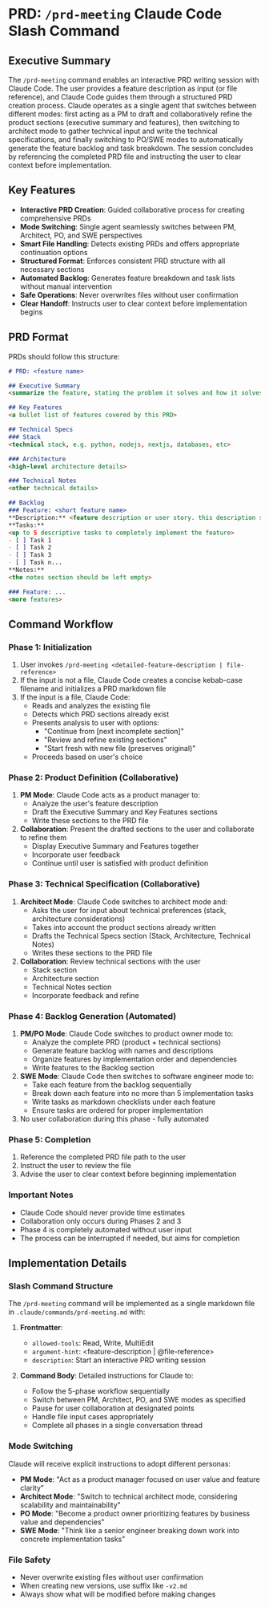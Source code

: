 # PRD: `/prd-meeting` Claude Code Slash Command

## Executive Summary
The `/prd-meeting` command enables an interactive PRD writing session with Claude Code. The user provides a feature description as input (or file reference), and Claude Code guides them through a structured PRD creation process. Claude operates as a single agent that switches between different modes: first acting as a PM to draft and collaboratively refine the product sections (executive summary and features), then switching to architect mode to gather technical input and write the technical specifications, and finally switching to PO/SWE modes to automatically generate the feature backlog and task breakdown. The session concludes by referencing the completed PRD file and instructing the user to clear context before implementation.

## Key Features
- **Interactive PRD Creation**: Guided collaborative process for creating comprehensive PRDs
- **Mode Switching**: Single agent seamlessly switches between PM, Architect, PO, and SWE perspectives
- **Smart File Handling**: Detects existing PRDs and offers appropriate continuation options
- **Structured Format**: Enforces consistent PRD structure with all necessary sections
- **Automated Backlog**: Generates feature breakdown and task lists without manual intervention
- **Safe Operations**: Never overwrites files without user confirmation
- **Clear Handoff**: Instructs user to clear context before implementation begins

## PRD Format
PRDs should follow this structure:
```markdown
# PRD: <feature name>

## Executive Summary
<summarize the feature, stating the problem it solves and how it solves the problem for which users>

## Key Features
<a bullet list of features covered by this PRD>

## Technical Specs
### Stack
<technical stack, e.g. python, nodejs, nextjs, databases, etc>

### Architecture
<high-level architecture details>

### Technical Notes
<other technical details>

## Backlog
### Feature: <short feature name>
**Description:** <feature description or user story. this description should guide the developer to reliably and independtly implement the complete feature>
**Tasks:**
<up to 5 descriptive tasks to completely implement the feature>
- [ ] Task 1
- [ ] Task 2
- [ ] Task 3
- [ ] Task n...
**Notes:** 
<the notes section should be left empty>

### Feature: ...
<more features>


```

## Command Workflow

### Phase 1: Initialization
1. User invokes `/prd-meeting <detailed-feature-description | file-reference>`
2. If the input is not a file, Claude Code creates a concise kebab-case filename and initializes a PRD markdown file
3. If the input is a file, Claude Code:
   - Reads and analyzes the existing file
   - Detects which PRD sections already exist
   - Presents analysis to user with options:
     - "Continue from [next incomplete section]"
     - "Review and refine existing sections"
     - "Start fresh with new file (preserves original)"
   - Proceeds based on user's choice

### Phase 2: Product Definition (Collaborative)
1. **PM Mode**: Claude Code acts as a product manager to:
   - Analyze the user's feature description
   - Draft the Executive Summary and Key Features sections
   - Write these sections to the PRD file
2. **Collaboration**: Present the drafted sections to the user and collaborate to refine them
   - Display Executive Summary and Features together
   - Incorporate user feedback
   - Continue until user is satisfied with product definition

### Phase 3: Technical Specification (Collaborative)
1. **Architect Mode**: Claude Code switches to architect mode and:
   - Asks the user for input about technical preferences (stack, architecture considerations)
   - Takes into account the product sections already written
   - Drafts the Technical Specs section (Stack, Architecture, Technical Notes)
   - Writes these sections to the PRD file
2. **Collaboration**: Review technical sections with the user
   - Stack section
   - Architecture section
   - Technical Notes section
   - Incorporate feedback and refine

### Phase 4: Backlog Generation (Automated)
1. **PM/PO Mode**: Claude Code switches to product owner mode to:
   - Analyze the complete PRD (product + technical sections)
   - Generate feature backlog with names and descriptions
   - Organize features by implementation order and dependencies
   - Write features to the Backlog section
2. **SWE Mode**: Claude Code then switches to software engineer mode to:
   - Take each feature from the backlog sequentially
   - Break down each feature into no more than 5 implementation tasks
   - Write tasks as markdown checklists under each feature
   - Ensure tasks are ordered for proper implementation
3. No user collaboration during this phase - fully automated

### Phase 5: Completion
1. Reference the completed PRD file path to the user
2. Instruct the user to review the file
3. Advise the user to clear context before beginning implementation

### Important Notes
- Claude Code should never provide time estimates
- Collaboration only occurs during Phases 2 and 3
- Phase 4 is completely automated without user input
- The process can be interrupted if needed, but aims for completion

## Implementation Details

### Slash Command Structure
The `/prd-meeting` command will be implemented as a single markdown file in `.claude/commands/prd-meeting.md` with:

1. **Frontmatter**:
   - `allowed-tools`: Read, Write, MultiEdit
   - `argument-hint`: <feature-description | @file-reference>
   - `description`: Start an interactive PRD writing session

2. **Command Body**: Detailed instructions for Claude to:
   - Follow the 5-phase workflow sequentially
   - Switch between PM, Architect, PO, and SWE modes as specified
   - Pause for user collaboration at designated points
   - Handle file input cases appropriately
   - Complete all phases in a single conversation thread

### Mode Switching
Claude will receive explicit instructions to adopt different personas:
- **PM Mode**: "Act as a product manager focused on user value and feature clarity"
- **Architect Mode**: "Switch to technical architect mode, considering scalability and maintainability"
- **PO Mode**: "Become a product owner prioritizing features by business value and dependencies"
- **SWE Mode**: "Think like a senior engineer breaking down work into concrete implementation tasks"

### File Safety
- Never overwrite existing files without user confirmation
- When creating new versions, use suffix like `-v2.md`
- Always show what will be modified before making changes